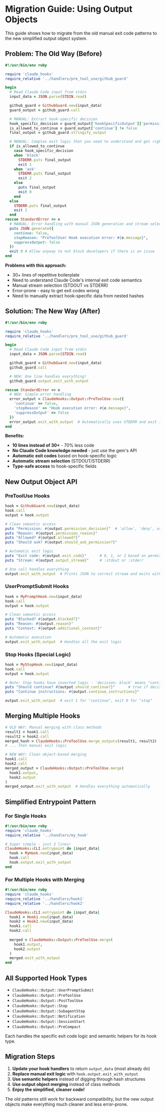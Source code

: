 # Migration Guide: Using Output Objects

This guide shows how to migrate from the old manual exit code patterns to the new simplified output object system.

## Problem: The Old Way (Before)

```ruby
#!/usr/bin/env ruby

require 'claude_hooks'
require_relative '../handlers/pre_tool_use/github_guard'

begin
  # Read Claude Code input from stdin
  input_data = JSON.parse(STDIN.read)

  github_guard = GithubGuard.new(input_data)
  guard_output = github_guard.call

  # MANUAL: Extract hook-specific decision
  hook_specific_decision = guard_output['hookSpecificOutput']['permissionDecision']
  is_allowed_to_continue = guard_output['continue'] != false
  final_output = github_guard.stringify_output

  # MANUAL: Complex exit logic that you need to understand and get right
  if is_allowed_to_continue
    case hook_specific_decision
    when 'block'
      STDERR.puts final_output
      exit 1
    when 'ask'
      STDERR.puts final_output
      exit 2
    else
      puts final_output
      exit 0
    end
  else
    STDERR.puts final_output
    exit 1
  end
rescue StandardError => e
  # MANUAL: Error handling with manual JSON generation and stream selection
  puts JSON.generate({
    continue: false,
    stopReason: "PreToolUser Hook execution error: #{e.message}",
    suppressOutput: false
  })
  exit 0 # Allow anyway to not block developers if there is an issue
end
```

**Problems with this approach:**
- 30+ lines of repetitive boilerplate
- Need to understand Claude Code's internal exit code semantics
- Manual stream selection (STDOUT vs STDERR)
- Error-prone - easy to get exit codes wrong
- Need to manually extract hook-specific data from nested hashes

## Solution: The New Way (After)

```ruby
#!/usr/bin/env ruby

require 'claude_hooks'
require_relative '../handlers/pre_tool_use/github_guard'

begin
  # Read Claude Code input from stdin
  input_data = JSON.parse(STDIN.read)

  github_guard = GithubGuard.new(input_data)
  github_guard.call

  # NEW: One line handles everything!
  github_guard.output.exit_with_output

rescue StandardError => e
  # NEW: Simple error handling
  error_output = ClaudeHooks::Output::PreToolUse.new({
    'continue' => false,
    'stopReason' => "Hook execution error: #{e.message}",
    'suppressOutput' => false
  })
  error_output.exit_with_output  # Automatically uses STDERR and exit 1
end
```

**Benefits:**
- **10 lines instead of 30+** - 70% less code
- **No Claude Code knowledge needed** - just use the gem's API
- **Automatic exit codes** based on hook-specific logic
- **Automatic stream selection** (STDOUT/STDERR)
- **Type-safe access** to hook-specific fields

## New Output Object API

### PreToolUse Hooks

```ruby
hook = GithubGuard.new(input_data)
hook.call
output = hook.output

# Clean semantic access
puts "Permission: #{output.permission_decision}"  # 'allow', 'deny', or 'ask'
puts "Reason: #{output.permission_reason}"
puts "Allowed? #{output.allowed?}"
puts "Should ask? #{output.should_ask_permission?}"

# Automatic exit logic
puts "Exit code: #{output.exit_code}"      # 0, 1, or 2 based on permission
puts "Stream: #{output.output_stream}"     # :stdout or :stderr

# One call handles everything
output.exit_with_output  # Prints JSON to correct stream and exits with correct code
```

### UserPromptSubmit Hooks

```ruby
hook = MyPromptHook.new(input_data)
hook.call
output = hook.output

# Clean semantic access
puts "Blocked? #{output.blocked?}"
puts "Reason: #{output.reason}"
puts "Context: #{output.additional_context}"

# Automatic execution
output.exit_with_output  # Handles all the exit logic
```

### Stop Hooks (Special Logic)

```ruby
hook = MyStopHook.new(input_data)
hook.call
output = hook.output

# Note: Stop hooks have inverted logic - 'decision: block' means "continue working"
puts "Should continue? #{output.should_continue?}"      # true if decision == 'block'
puts "Continue instructions: #{output.continue_instructions}"

output.exit_with_output  # exit 1 for "continue", exit 0 for "stop"
```

## Merging Multiple Hooks

```ruby
# OLD WAY: Manual merging with class methods
result1 = hook1.call
result2 = hook2.call
merged_hash = ClaudeHooks::PreToolUse.merge_outputs(result1, result2)
# ... then manual exit logic

# NEW WAY: Clean object-based merging
hook1.call
hook2.call
merged_output = ClaudeHooks::Output::PreToolUse.merge(
  hook1.output,
  hook2.output
)
merged_output.exit_with_output  # Handles everything automatically
```

## Simplified Entrypoint Pattern

### For Single Hooks
```ruby
#!/usr/bin/env ruby
require 'claude_hooks'
require_relative '../handlers/my_hook'

# Super simple - just 3 lines!
ClaudeHooks::CLI.entrypoint do |input_data|
  hook = MyHook.new(input_data)
  hook.call
  hook.output.exit_with_output
end
```

### For Multiple Hooks with Merging
```ruby
#!/usr/bin/env ruby
require 'claude_hooks'
require_relative '../handlers/hook1'
require_relative '../handlers/hook2'

ClaudeHooks::CLI.entrypoint do |input_data|
  hook1 = Hook1.new(input_data)
  hook2 = Hook2.new(input_data)
  hook1.call
  hook2.call
  
  merged = ClaudeHooks::Output::PreToolUse.merge(
    hook1.output,
    hook2.output
  )
  merged.exit_with_output
end
```

## All Supported Hook Types

- `ClaudeHooks::Output::UserPromptSubmit`
- `ClaudeHooks::Output::PreToolUse` 
- `ClaudeHooks::Output::PostToolUse`
- `ClaudeHooks::Output::Stop`
- `ClaudeHooks::Output::SubagentStop`
- `ClaudeHooks::Output::Notification`
- `ClaudeHooks::Output::SessionStart`
- `ClaudeHooks::Output::PreCompact`

Each handles the specific exit code logic and semantic helpers for its hook type.

## Migration Steps

1. **Update your hook handlers** to return `output_data` (most already do)
2. **Replace manual exit logic** with `hook.output.exit_with_output`
3. **Use semantic helpers** instead of digging through hash structures
4. **Use output object merging** instead of class methods
5. **Enjoy the simplified, cleaner code!**

The old patterns still work for backward compatibility, but the new output objects make everything much cleaner and less error-prone.